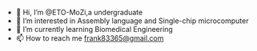 - 👋 Hi, I’m @ETO-MoZi,a undergraduate 
- 👀 I’m interested in Assembly language and Single-chip microcomputer
- 🌱 I’m currently learning Biomedical Engineering
- 📫 How to reach me frank83365@gmail.com

<!---
ETO-MoZi/ETO-MoZi is a ✨ special ✨ repository because its `README.md` (this file) appears on your GitHub profile.
You can click the Preview link to take a look at your changes.
--->
